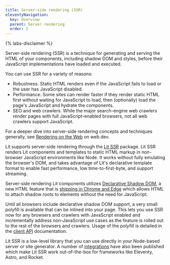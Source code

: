```yaml
---
title: Server-side rendering (SSR)
eleventyNavigation:
  key: Overview
  parent: Server rendering
  order: 1
---
```


{% labs-disclaimer %}

Server-side rendering (SSR) is a technique for generating and serving the HTML of your components, including shadow DOM and styles, before their JavaScript implementations have loaded and executed.

You can use SSR for a variety of reasons:
- Robustness. Static HTML renders even if the JavaScript fails to load or the user has JavaScript disabled.
- Performance. Some sites can render faster if they render static HTML first without waiting for JavaScript to load, then (optionally) load the page's JavaScript and hydrate the components.
- SEO and web crawlers. While the major search-engine web crawlers render pages with full JavaScript-enabled browsers, not all web crawlers support JavaScript.

For a deeper dive into server-side rendering concepts and techniques generally, see [Rendering on the Web](https://web.dev/rendering-on-the-web/) on web.dev.

Lit supports server-side rendering through the [Lit SSR](https://github.com/lit/lit/tree/main/packages/labs/ssr#readme) package. Lit SSR renders Lit components and templates to static HTML markup in non-browser JavaScript environments like Node. It works without fully emulating the browser's DOM, and takes advantage of Lit's declarative template format to enable fast performance, low time-to-first-byte, and support streaming.

Server-side rendering Lit components utilizes [Declarative Shadow DOM](https://web.dev/declarative-shadow-dom/), a new HTML feature that is [shipping in Chrome and Edge](https://developer.chrome.com/blog/new-in-chrome-90/#declarative) which allows HTML to attach shadow roots to elements without the need for JavaScript.

Until all browsers include declarative shadow DOM support, a very small polyfill is available that can be inlined into your page. This lets you use SSR now for any browsers and crawlers with JavaScript enabled and incrementally address non-JavaScript use cases as the feature is rolled out to the rest of the browsers and crawlers. Usage of the polyfill is detailed in the [client API](/docs/ssr/client-api#lit-components) documentation.

Lit SSR is a low-level library that you can use directly in your Node-based server or site generator. A number of [integrations](/docs/ssr/integrations) have also been published which make Lit SSR work out-of-the-box for frameworks like Eleventy, Astro, and Rocket.
